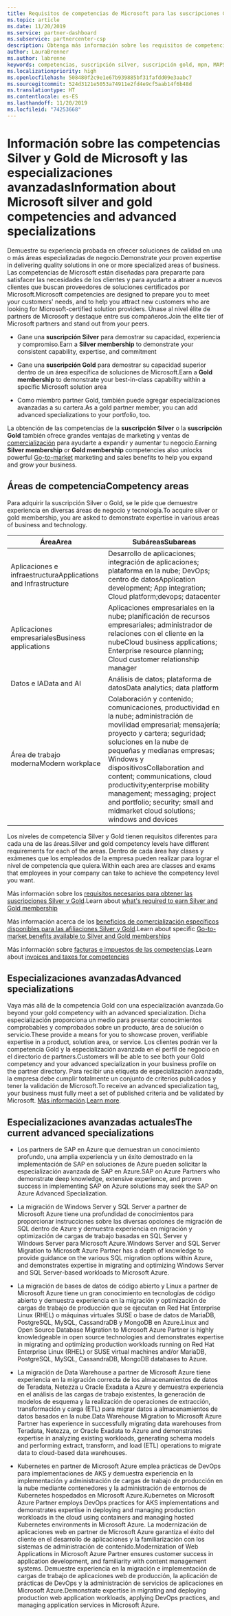 ```yaml
---
title: Requisitos de competencias de Microsoft para las suscripciones Gold y Silver | Centro de partners
ms.topic: article
ms.date: 11/20/2019
ms.service: partner-dashboard
ms.subservice: partnercenter-csp
description: Obtenga más información sobre los requisitos de competencias para conseguir los niveles de suscripción Silver y Gold.
author: LauraBrenner
ms.author: labrenne
keywords: competencias, suscripción silver, suscripción gold, mpn, MAPS, competencia, Microsoft Partner Network, suscripción a la red, especializaciones avanzadas
ms.localizationpriority: high
ms.openlocfilehash: 508480f2c9e1e67b939885bf31fafdd09e3aabc7
ms.sourcegitcommit: 524d3121e5053a74911e2fd4e9cf5aab14f6b48d
ms.translationtype: HT
ms.contentlocale: es-ES
ms.lasthandoff: 11/20/2019
ms.locfileid: "74253668"
---
```

# <a name="information-about-microsoft-silver-and-gold-competencies-and-advanced-specializations"></a><span data-ttu-id="b288e-104">Información sobre las competencias Silver y Gold de Microsoft y las especializaciones avanzadas</span><span class="sxs-lookup"><span data-stu-id="b288e-104">Information about Microsoft silver and gold competencies and advanced specializations</span></span>


<span data-ttu-id="b288e-105">Demuestre su experiencia probada en ofrecer soluciones de calidad en una o más áreas especializadas de negocio.</span><span class="sxs-lookup"><span data-stu-id="b288e-105">Demonstrate your proven expertise in delivering quality solutions in one or more specialized areas of business.</span></span> <span data-ttu-id="b288e-106">Las competencias de Microsoft están diseñadas para prepararte para satisfacer las necesidades de los clientes y para ayudarte a atraer a nuevos clientes que buscan proveedores de soluciones certificados por Microsoft.</span><span class="sxs-lookup"><span data-stu-id="b288e-106">Microsoft competencies are designed to prepare you to meet your customers' needs, and to help you attract new customers who are looking for Microsoft-certified solution providers.</span></span> <span data-ttu-id="b288e-107">Únase al nivel élite de partners de Microsoft y destaque entre sus compañeros.</span><span class="sxs-lookup"><span data-stu-id="b288e-107">Join the elite tier of Microsoft partners and stand out from your peers.</span></span>

- <span data-ttu-id="b288e-108">Gane una **suscripción Silver** para demostrar su capacidad, experiencia y compromiso.</span><span class="sxs-lookup"><span data-stu-id="b288e-108">Earn a **Silver membership** to demonstrate your consistent capability, expertise, and commitment</span></span>

- <span data-ttu-id="b288e-109">Gane una **suscripción Gold** para demostrar su capacidad superior dentro de un área específica de soluciones de Microsoft.</span><span class="sxs-lookup"><span data-stu-id="b288e-109">Earn a **Gold membership** to demonstrate your best-in-class capability within a specific Microsoft solution area</span></span>

- <span data-ttu-id="b288e-110">Como miembro partner Gold, también puede agregar especializaciones avanzadas a su cartera.</span><span class="sxs-lookup"><span data-stu-id="b288e-110">As a gold partner member, you can add advanced specializations to your portfolio, too.</span></span>

<span data-ttu-id="b288e-111">La obtención de las competencias de la **suscripción Silver** o la **suscripción Gold** también ofrece grandes ventajas de marketing y ventas de [comercialización](mpn-learn-about-go-to-market-benefits.md) para ayudarte a expandir y aumentar tu negocio.</span><span class="sxs-lookup"><span data-stu-id="b288e-111">Earning **Silver membership** or **Gold membership** competencies also unlocks powerful [Go-to-market](mpn-learn-about-go-to-market-benefits.md) marketing and sales benefits to help you expand and grow your business.</span></span>

## <a name="competency-areas"></a><span data-ttu-id="b288e-112">Áreas de competencia</span><span class="sxs-lookup"><span data-stu-id="b288e-112">Competency areas</span></span>

<span data-ttu-id="b288e-113">Para adquirir la suscripción Silver o Gold, se le pide que demuestre experiencia en diversas áreas de negocio y tecnología.</span><span class="sxs-lookup"><span data-stu-id="b288e-113">To acquire silver or gold membership, you are asked to demonstrate expertise in various areas of business and technology.</span></span>

|<span data-ttu-id="b288e-114">**Área**</span><span class="sxs-lookup"><span data-stu-id="b288e-114">**Area**</span></span>            |<span data-ttu-id="b288e-115">**Subáreas**</span><span class="sxs-lookup"><span data-stu-id="b288e-115">**Subareas**</span></span>                    |
|--------------------|--------------------------------|
|<span data-ttu-id="b288e-116">Aplicaciones e infraestructura</span><span class="sxs-lookup"><span data-stu-id="b288e-116">Applications and Infrastructure</span></span>|<span data-ttu-id="b288e-117">Desarrollo de aplicaciones; integración de aplicaciones; plataforma en la nube; DevOps; centro de datos</span><span class="sxs-lookup"><span data-stu-id="b288e-117">Application development; App integration; Cloud platform;devops; datacenter</span></span>|
|<span data-ttu-id="b288e-118">Aplicaciones empresariales</span><span class="sxs-lookup"><span data-stu-id="b288e-118">Business applications</span></span> |<span data-ttu-id="b288e-119">Aplicaciones empresariales en la nube; planificación de recursos empresariales; administrador de relaciones con el cliente en la nube</span><span class="sxs-lookup"><span data-stu-id="b288e-119">Cloud business applications; Enterprise resource planning; Cloud customer relationship manager</span></span>|
|<span data-ttu-id="b288e-120">Datos e IA</span><span class="sxs-lookup"><span data-stu-id="b288e-120">Data and AI</span></span>|<span data-ttu-id="b288e-121">Análisis de datos; plataforma de datos</span><span class="sxs-lookup"><span data-stu-id="b288e-121">Data analytics; data platform</span></span>|
|<span data-ttu-id="b288e-122">Área de trabajo moderna</span><span class="sxs-lookup"><span data-stu-id="b288e-122">Modern workplace</span></span>| <span data-ttu-id="b288e-123">Colaboración y contenido; comunicaciones, productividad en la nube; administración de movilidad empresarial; mensajería; proyecto y cartera; seguridad; soluciones en la nube de pequeñas y medianas empresas; Windows y dispositivos</span><span class="sxs-lookup"><span data-stu-id="b288e-123">Collaboration and content; communications, cloud productivity;enterprise mobility management; messaging; project and portfolio; security; small and midmarket cloud solutions; windows and devices</span></span>|

<span data-ttu-id="b288e-124">Los niveles de competencia Silver y Gold tienen requisitos diferentes para cada una de las áreas.</span><span class="sxs-lookup"><span data-stu-id="b288e-124">Silver and gold competency levels have different requirements for each of the areas.</span></span> <span data-ttu-id="b288e-125">Dentro de cada área hay clases y exámenes que los empleados de la empresa pueden realizar para lograr el nivel de competencia que quiera.</span><span class="sxs-lookup"><span data-stu-id="b288e-125">Within each area are classes and exams that employees in your company can take to achieve the competency level you want.</span></span>


<span data-ttu-id="b288e-126">Más información sobre los [requisitos necesarios para obtener las suscripciones Silver y Gold](https://partner.microsoft.com/membership/competencies).</span><span class="sxs-lookup"><span data-stu-id="b288e-126">Learn about [what's required to earn Silver and Gold membership](https://partner.microsoft.com/membership/competencies)</span></span>

<span data-ttu-id="b288e-127">Más información acerca de los [beneficios de comercialización específicos disponibles para las afiliaciones Silver y Gold](mpn-learn-about-go-to-market-benefits.md).</span><span class="sxs-lookup"><span data-stu-id="b288e-127">Learn about specific [Go-to-market benefits available to Silver and Gold memberships](mpn-learn-about-go-to-market-benefits.md)</span></span> 

<span data-ttu-id="b288e-128">Más información sobre [facturas e impuestos de las competencias](mpn-view-print-maps-invoice.md).</span><span class="sxs-lookup"><span data-stu-id="b288e-128">Learn about [invoices and taxes for competencies](mpn-view-print-maps-invoice.md)</span></span>

## <a name="advanced-specializations"></a><span data-ttu-id="b288e-129">Especializaciones avanzadas</span><span class="sxs-lookup"><span data-stu-id="b288e-129">Advanced specializations</span></span>

<span data-ttu-id="b288e-130">Vaya más allá de la competencia Gold con una especialización avanzada.</span><span class="sxs-lookup"><span data-stu-id="b288e-130">Go beyond your gold competency with an advanced specialization.</span></span> <span data-ttu-id="b288e-131">Dicha especialización proporciona un medio para presentar conocimientos comprobables y comprobados sobre un producto, área de solución o servicio.</span><span class="sxs-lookup"><span data-stu-id="b288e-131">These provide a means for you to showcase proven, verifiable expertise in a product, solution area, or service.</span></span> <span data-ttu-id="b288e-132">Los clientes podrán ver la competencia Gold y la especialización avanzada en el perfil de negocio en el directorio de partners.</span><span class="sxs-lookup"><span data-stu-id="b288e-132">Customers will be able to see both your Gold competency and your advanced specialization in your business profile on the partner directory.</span></span> <span data-ttu-id="b288e-133">Para recibir una etiqueta de especialización avanzada, la empresa debe cumplir totalmente un conjunto de criterios publicados y tener la validación de Microsoft.</span><span class="sxs-lookup"><span data-stu-id="b288e-133">To receive an advanced specialization tag, your business must fully meet a set of published criteria and be validated by Microsoft.</span></span> <span data-ttu-id="b288e-134">[Más información](https://partner.microsoft.com/membership/competencies#tab-content-2).</span><span class="sxs-lookup"><span data-stu-id="b288e-134">[Learn more](https://partner.microsoft.com/membership/competencies#tab-content-2).</span></span> 

## <a name="the-current-advanced-specializations"></a><span data-ttu-id="b288e-135">Especializaciones avanzadas actuales</span><span class="sxs-lookup"><span data-stu-id="b288e-135">The current advanced specializations</span></span>

- <span data-ttu-id="b288e-136">Los partners de SAP en Azure que demuestran un conocimiento profundo, una amplia experiencia y un éxito demostrado en la implementación de SAP en soluciones de Azure pueden solicitar la especialización avanzada de SAP en Azure.</span><span class="sxs-lookup"><span data-stu-id="b288e-136">SAP on Azure Partners who demonstrate deep knowledge, extensive experience, and proven success in implementing SAP on Azure solutions may seek the SAP on Azure Advanced Specialization.</span></span>

- <span data-ttu-id="b288e-137">La migración de Windows Server y SQL Server a partner de Microsoft Azure tiene una profundidad de conocimientos para proporcionar instrucciones sobre las diversas opciones de migración de SQL dentro de Azure y demuestra experiencia en migración y optimización de cargas de trabajo basadas en SQL Server y Windows Server para Microsoft Azure.</span><span class="sxs-lookup"><span data-stu-id="b288e-137">Windows Server and SQL Server Migration to Microsoft Azure Partner has a depth of knowledge to provide guidance on the various SQL migration options within Azure, and demonstrates expertise in migrating and optimizing Windows Server and SQL Server-based workloads to Microsoft Azure.</span></span> 

- <span data-ttu-id="b288e-138">La migración de bases de datos de código abierto y Linux a partner de Microsoft Azure tiene un gran conocimiento en tecnologías de código abierto y demuestra experiencia en la migración y optimización de cargas de trabajo de producción que se ejecutan en Red Hat Enterprise Linux (RHEL) o máquinas virtuales SUSE o base de datos de MariaDB, PostgreSQL, MySQL, CassandraDB y MongoDB en Azure.</span><span class="sxs-lookup"><span data-stu-id="b288e-138">Linux and Open Source Database Migration to Microsoft Azure Partner is highly knowledgeable in open source technologies and demonstrates expertise in migrating and optimizing production workloads running on Red Hat Enterprise Linux (RHEL) or SUSE virtual machines and/or MariaDB, PostgreSQL, MySQL, CassandraDB, MongoDB databases to Azure.</span></span>

- <span data-ttu-id="b288e-139">La migración de Data Warehouse a partner de Microsoft Azure tiene experiencia en la migración correcta de los almacenamientos de datos de Teradata, Netezza u Oracle Exadata a Azure y demuestra experiencia en el análisis de las cargas de trabajo existentes, la generación de modelos de esquema y la realización de operaciones de extracción, transformación y carga (ETL) para migrar datos a almacenamientos de datos basados en la nube.</span><span class="sxs-lookup"><span data-stu-id="b288e-139">Data Warehouse Migration to Microsoft Azure Partner has experience in successfully migrating data warehouses from Teradata, Netezza, or Oracle Exadata to Azure and demonstrates expertise in analyzing existing workloads, generating schema models and performing extract, transform, and load (ETL) operations to migrate data to cloud-based data warehouses.</span></span>

- <span data-ttu-id="b288e-140">Kubernetes en partner de Microsoft Azure emplea prácticas de DevOps para implementaciones de AKS y demuestra experiencia en la implementación y administración de cargas de trabajo de producción en la nube mediante contenedores y la administración de entornos de Kubernetes hospedados en Microsoft Azure.</span><span class="sxs-lookup"><span data-stu-id="b288e-140">Kubernetes on Microsoft Azure Partner employs DevOps practices for AKS implementations and demonstrates expertise in deploying and managing production workloads in the cloud using containers and managing hosted Kubernetes environments in Microsoft Azure.</span></span>
<span data-ttu-id="b288e-141">La modernización de aplicaciones web en partner de Microsoft Azure garantiza el éxito del cliente en el desarrollo de aplicaciones y la familiarización con los sistemas de administración de contenido.</span><span class="sxs-lookup"><span data-stu-id="b288e-141">Modernization of Web Applications in Microsoft Azure Partner ensures customer success in application development, and familiarity with content management systems.</span></span> <span data-ttu-id="b288e-142">Demuestre experiencia en la migración e implementación de cargas de trabajo de aplicaciones web de producción, la aplicación de prácticas de DevOps y la administración de servicios de aplicaciones en Microsoft Azure.</span><span class="sxs-lookup"><span data-stu-id="b288e-142">Demonstrate expertise in migrating and deploying production web application workloads, applying DevOps practices, and managing application services in Microsoft Azure.</span></span>
